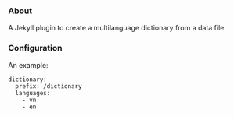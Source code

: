 ### About

A Jekyll plugin to create a multilanguage dictionary from a data file.

### Configuration

An example:

```
dictionary:
  prefix: /dictionary
  languages:
    - vn
    - en
```
